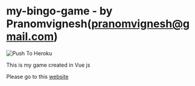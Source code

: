 # my-bingo-game - by Pranomvignesh(pranomvignesh@gmail.com)

![Push To Heroku](https://github.com/Pranomvignesh/my-bingo-game/workflows/Push%20To%20Heroku/badge.svg)

This is my game created in Vue js 

Please go to this [website](https://my-bingo-game.herokuapp.com)
